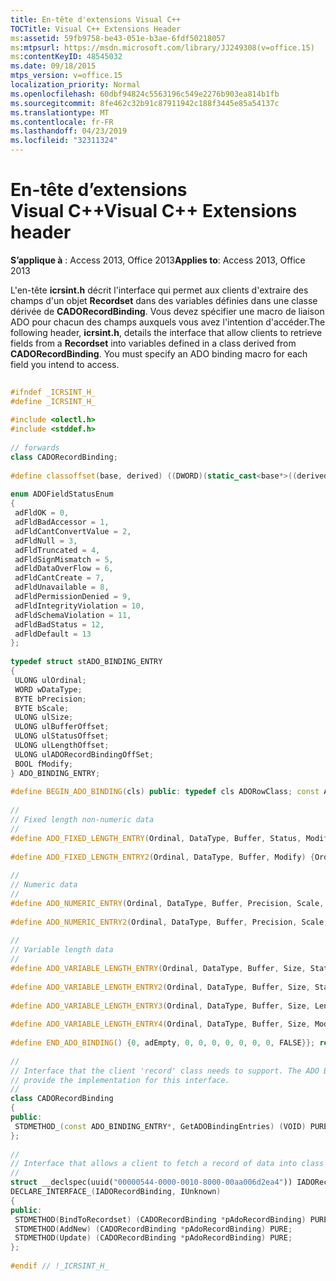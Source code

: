 ```yaml
---
title: En-tête d'extensions Visual C++
TOCTitle: Visual C++ Extensions Header
ms:assetid: 59fb9758-be43-051e-b3ae-6fdf50218057
ms:mtpsurl: https://msdn.microsoft.com/library/JJ249308(v=office.15)
ms:contentKeyID: 48545032
ms.date: 09/18/2015
mtps_version: v=office.15
localization_priority: Normal
ms.openlocfilehash: 60dbf94824c5563196c549e2276b903ea814b1fb
ms.sourcegitcommit: 8fe462c32b91c87911942c188f3445e85a54137c
ms.translationtype: MT
ms.contentlocale: fr-FR
ms.lasthandoff: 04/23/2019
ms.locfileid: "32311324"
---
```

# <a name="visual-c-extensions-header"></a><span data-ttu-id="1a8ac-102">En-tête d’extensions Visual C++</span><span class="sxs-lookup"><span data-stu-id="1a8ac-102">Visual C++ Extensions header</span></span>


<span data-ttu-id="1a8ac-103">**S’applique à** : Access 2013, Office 2013</span><span class="sxs-lookup"><span data-stu-id="1a8ac-103">**Applies to**: Access 2013, Office 2013</span></span>

<span data-ttu-id="1a8ac-p101">L'en-tête **icrsint.h** décrit l'interface qui permet aux clients d'extraire des champs d'un objet **Recordset** dans des variables définies dans une classe dérivée de **CADORecordBinding**. Vous devez spécifier une macro de liaison ADO pour chacun des champs auxquels vous avez l'intention d'accéder.</span><span class="sxs-lookup"><span data-stu-id="1a8ac-p101">The following header, **icrsint.h**, details the interface that allow clients to retrieve fields from a **Recordset** into variables defined in a class derived from **CADORecordBinding**. You must specify an ADO binding macro for each field you intend to access.</span></span>

```cpp 
 
#ifndef _ICRSINT_H_ 
#define _ICRSINT_H_ 
 
#include <olectl.h> 
#include <stddef.h> 
 
// forwards 
class CADORecordBinding; 
 
#define classoffset(base, derived) ((DWORD)(static_cast<base*>((derived*)8))-8) 
 
enum ADOFieldStatusEnum 
{ 
 adFldOK = 0, 
 adFldBadAccessor = 1, 
 adFldCantConvertValue = 2, 
 adFldNull = 3, 
 adFldTruncated = 4, 
 adFldSignMismatch = 5, 
 adFldDataOverFlow = 6, 
 adFldCantCreate = 7, 
 adFldUnavailable = 8, 
 adFldPermissionDenied = 9, 
 adFldIntegrityViolation = 10, 
 adFldSchemaViolation = 11, 
 adFldBadStatus = 12, 
 adFldDefault = 13 
}; 
 
typedef struct stADO_BINDING_ENTRY 
{ 
 ULONG ulOrdinal; 
 WORD wDataType; 
 BYTE bPrecision; 
 BYTE bScale; 
 ULONG ulSize; 
 ULONG ulBufferOffset; 
 ULONG ulStatusOffset; 
 ULONG ulLengthOffset; 
 ULONG ulADORecordBindingOffSet; 
 BOOL fModify; 
} ADO_BINDING_ENTRY; 
 
#define BEGIN_ADO_BINDING(cls) public: typedef cls ADORowClass; const ADO_BINDING_ENTRY* STDMETHODCALLTYPE GetADOBindingEntries() { static const ADO_BINDING_ENTRY rgADOBindingEntries[] = { 
 
// 
// Fixed length non-numeric data 
// 
#define ADO_FIXED_LENGTH_ENTRY(Ordinal, DataType, Buffer, Status, Modify) {Ordinal, DataType, 0, 0, 0, offsetof(ADORowClass, Buffer), offsetof(ADORowClass, Status), 0, classoffset(CADORecordBinding, ADORowClass), Modify}, 
 
#define ADO_FIXED_LENGTH_ENTRY2(Ordinal, DataType, Buffer, Modify) {Ordinal, DataType, 0, 0, 0, offsetof(ADORowClass, Buffer), 0, 0, classoffset(CADORecordBinding, ADORowClass), Modify}, 
 
// 
// Numeric data 
// 
#define ADO_NUMERIC_ENTRY(Ordinal, DataType, Buffer, Precision, Scale, Status, Modify) {Ordinal, DataType, Precision, Scale, 0, offsetof(ADORowClass, Buffer), offsetof(ADORowClass, Status), 0, classoffset(CADORecordBinding, ADORowClass), Modify}, 
 
#define ADO_NUMERIC_ENTRY2(Ordinal, DataType, Buffer, Precision, Scale, Modify) {Ordinal, DataType, Precision, Scale, 0, offsetof(ADORowClass, Buffer), 0, 0, classoffset(CADORecordBinding, ADORowClass), Modify}, 
 
// 
// Variable length data 
// 
#define ADO_VARIABLE_LENGTH_ENTRY(Ordinal, DataType, Buffer, Size, Status, Length, Modify) {Ordinal, DataType, 0, 0, Size, offsetof(ADORowClass, Buffer), offsetof(ADORowClass, Status), offsetof(ADORowClass, Length), classoffset(CADORecordBinding, ADORowClass), Modify}, 
 
#define ADO_VARIABLE_LENGTH_ENTRY2(Ordinal, DataType, Buffer, Size, Status, Modify) {Ordinal, DataType, 0, 0, Size, offsetof(ADORowClass, Buffer), offsetof(ADORowClass, Status), 0, classoffset(CADORecordBinding, ADORowClass), Modify}, 
 
#define ADO_VARIABLE_LENGTH_ENTRY3(Ordinal, DataType, Buffer, Size, Length, Modify) {Ordinal, DataType, 0, 0, Size, offsetof(ADORowClass, Buffer), 0, offsetof(ADORowClass, Length), classoffset(CADORecordBinding, ADORowClass), Modify}, 
 
#define ADO_VARIABLE_LENGTH_ENTRY4(Ordinal, DataType, Buffer, Size, Modify) {Ordinal, DataType, 0, 0, Size, offsetof(ADORowClass, Buffer), 0, 0, classoffset(CADORecordBinding, ADORowClass), Modify}, 
 
#define END_ADO_BINDING() {0, adEmpty, 0, 0, 0, 0, 0, 0, 0, FALSE}}; return rgADOBindingEntries;} 
 
// 
// Interface that the client 'record' class needs to support. The ADO Binding entries 
// provide the implementation for this interface. 
// 
class CADORecordBinding 
{ 
public: 
 STDMETHOD_(const ADO_BINDING_ENTRY*, GetADOBindingEntries) (VOID) PURE; 
}; 
 
// 
// Interface that allows a client to fetch a record of data into class data members. 
// 
struct __declspec(uuid("00000544-0000-0010-8000-00aa006d2ea4")) IADORecordBinding; 
DECLARE_INTERFACE_(IADORecordBinding, IUnknown) 
{ 
public: 
 STDMETHOD(BindToRecordset) (CADORecordBinding *pAdoRecordBinding) PURE; 
 STDMETHOD(AddNew) (CADORecordBinding *pAdoRecordBinding) PURE; 
 STDMETHOD(Update) (CADORecordBinding *pAdoRecordBinding) PURE; 
}; 
 
#endif // !_ICRSINT_H_ 
```

